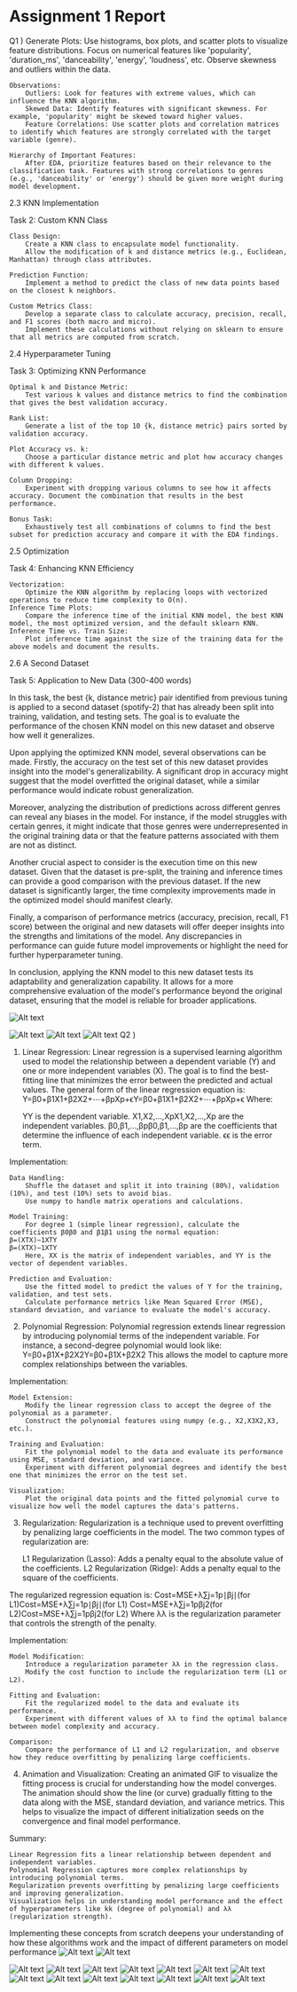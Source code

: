# Assignment 1 Report
Q1 )
    Generate Plots:
        Use histograms, box plots, and scatter plots to visualize feature distributions.
        Focus on numerical features like 'popularity', 'duration_ms', 'danceability', 'energy', 'loudness', etc.
        Observe skewness and outliers within the data.

    Observations:
        Outliers: Look for features with extreme values, which can influence the KNN algorithm.
        Skewed Data: Identify features with significant skewness. For example, 'popularity' might be skewed toward higher values.
        Feature Correlations: Use scatter plots and correlation matrices to identify which features are strongly correlated with the target variable (genre).

    Hierarchy of Important Features:
        After EDA, prioritize features based on their relevance to the classification task. Features with strong correlations to genres (e.g., 'danceability' or 'energy') should be given more weight during model development.

2.3 KNN Implementation

Task 2: Custom KNN Class

    Class Design:
        Create a KNN class to encapsulate model functionality.
        Allow the modification of k and distance metrics (e.g., Euclidean, Manhattan) through class attributes.

    Prediction Function:
        Implement a method to predict the class of new data points based on the closest k neighbors.

    Custom Metrics Class:
        Develop a separate class to calculate accuracy, precision, recall, and F1 scores (both macro and micro).
        Implement these calculations without relying on sklearn to ensure that all metrics are computed from scratch.

2.4 Hyperparameter Tuning

Task 3: Optimizing KNN Performance

    Optimal k and Distance Metric:
        Test various k values and distance metrics to find the combination that gives the best validation accuracy.

    Rank List:
        Generate a list of the top 10 {k, distance metric} pairs sorted by validation accuracy.

    Plot Accuracy vs. k:
        Choose a particular distance metric and plot how accuracy changes with different k values.

    Column Dropping:
        Experiment with dropping various columns to see how it affects accuracy. Document the combination that results in the best performance.

    Bonus Task:
        Exhaustively test all combinations of columns to find the best subset for prediction accuracy and compare it with the EDA findings.

2.5 Optimization

Task 4: Enhancing KNN Efficiency

    Vectorization:
        Optimize the KNN algorithm by replacing loops with vectorized operations to reduce time complexity to O(n).
    Inference Time Plots:
        Compare the inference time of the initial KNN model, the best KNN model, the most optimized version, and the default sklearn KNN.
    Inference Time vs. Train Size:
        Plot inference time against the size of the training data for the above models and document the results.

2.6 A Second Dataset

Task 5: Application to New Data (300-400 words)

In this task, the best {k, distance metric} pair identified from previous tuning is applied to a second dataset (spotify-2) that has already been split into training, validation, and testing sets. The goal is to evaluate the performance of the chosen KNN model on this new dataset and observe how well it generalizes.

Upon applying the optimized KNN model, several observations can be made. Firstly, the accuracy on the test set of this new dataset provides insight into the model's generalizability. A significant drop in accuracy might suggest that the model overfitted the original dataset, while a similar performance would indicate robust generalization.

Moreover, analyzing the distribution of predictions across different genres can reveal any biases in the model. For instance, if the model struggles with certain genres, it might indicate that those genres were underrepresented in the original training data or that the feature patterns associated with them are not as distinct.

Another crucial aspect to consider is the execution time on this new dataset. Given that the dataset is pre-split, the training and inference times can provide a good comparison with the previous dataset. If the new dataset is significantly larger, the time complexity improvements made in the optimized model should manifest clearly.

Finally, a comparison of performance metrics (accuracy, precision, recall, F1 score) between the original and new datasets will offer deeper insights into the strengths and limitations of the model. Any discrepancies in performance can guide future model improvements or highlight the need for further hyperparameter tuning.

In conclusion, applying the KNN model to this new dataset tests its adaptability and generalization capability. It allows for a more comprehensive evaluation of the model's performance beyond the original dataset, ensuring that the model is reliable for broader applications.

![Alt text](q1_res1.jpg)

![Alt text](q1_res2.jpg)
![Alt text](res.jpg)
![Alt text](fig.jpg)
Q2 )
1. Linear Regression: Linear regression is a supervised learning algorithm used to model the relationship between a dependent variable (Y) and one or more independent variables (X). The goal is to find the best-fitting line that minimizes the error between the predicted and actual values. The general form of the linear regression equation is: Y=β0+β1X1+β2X2+⋯+βpXp+ϵY=β0​+β1​X1​+β2​X2​+⋯+βp​Xp​+ϵ Where:

    YY is the dependent variable.
    X1,X2,…,XpX1​,X2​,…,Xp​ are the independent variables.
    β0,β1,…,βpβ0​,β1​,…,βp​ are the coefficients that determine the influence of each independent variable.
    ϵϵ is the error term.

Implementation:

    Data Handling:
        Shuffle the dataset and split it into training (80%), validation (10%), and test (10%) sets to avoid bias.
        Use numpy to handle matrix operations and calculations.

    Model Training:
        For degree 1 (simple linear regression), calculate the coefficients β0β0​ and β1β1​ using the normal equation:
    β=(XTX)−1XTY
    β=(XTX)−1XTY
        Here, XX is the matrix of independent variables, and YY is the vector of dependent variables.

    Prediction and Evaluation:
        Use the fitted model to predict the values of Y for the training, validation, and test sets.
        Calculate performance metrics like Mean Squared Error (MSE), standard deviation, and variance to evaluate the model's accuracy.

2. Polynomial Regression: Polynomial regression extends linear regression by introducing polynomial terms of the independent variable. For instance, a second-degree polynomial would look like: Y=β0+β1X+β2X2Y=β0​+β1​X+β2​X2 This allows the model to capture more complex relationships between the variables.

Implementation:

    Model Extension:
        Modify the linear regression class to accept the degree of the polynomial as a parameter.
        Construct the polynomial features using numpy (e.g., X2,X3X2,X3, etc.).

    Training and Evaluation:
        Fit the polynomial model to the data and evaluate its performance using MSE, standard deviation, and variance.
        Experiment with different polynomial degrees and identify the best one that minimizes the error on the test set.

    Visualization:
        Plot the original data points and the fitted polynomial curve to visualize how well the model captures the data's patterns.

3. Regularization: Regularization is a technique used to prevent overfitting by penalizing large coefficients in the model. The two common types of regularization are:

    L1 Regularization (Lasso): Adds a penalty equal to the absolute value of the coefficients.
    L2 Regularization (Ridge): Adds a penalty equal to the square of the coefficients.

The regularized regression equation is: Cost=MSE+λ∑j=1p∣βj∣(for L1)Cost=MSE+λ∑j=1p​∣βj​∣(for L1) Cost=MSE+λ∑j=1pβj2(for L2)Cost=MSE+λ∑j=1p​βj2​(for L2) Where λλ is the regularization parameter that controls the strength of the penalty.

Implementation:

    Model Modification:
        Introduce a regularization parameter λλ in the regression class.
        Modify the cost function to include the regularization term (L1 or L2).

    Fitting and Evaluation:
        Fit the regularized model to the data and evaluate its performance.
        Experiment with different values of λλ to find the optimal balance between model complexity and accuracy.

    Comparison:
        Compare the performance of L1 and L2 regularization, and observe how they reduce overfitting by penalizing large coefficients.

4. Animation and Visualization: Creating an animated GIF to visualize the fitting process is crucial for understanding how the model converges. The animation should show the line (or curve) gradually fitting to the data along with the MSE, standard deviation, and variance metrics. This helps to visualize the impact of different initialization seeds on the convergence and final model performance.

Summary:

    Linear Regression fits a linear relationship between dependent and independent variables.
    Polynomial Regression captures more complex relationships by introducing polynomial terms.
    Regularization prevents overfitting by penalizing large coefficients and improving generalization.
    Visualization helps in understanding model performance and the effect of hyperparameters like kk (degree of polynomial) and λλ (regularization strength).

Implementing these concepts from scratch deepens your understanding of how these algorithms work and the impact of different parameters on model performance
![Alt text](lin_reg2.jpg)
![Alt text](lin_reg1.jpg)

![Alt text](lr3_2.jpg)
![Alt text](lr3_3.jpg)
![Alt text](lr3_4.jpg)
![Alt text](lr3_5.jpg)
![Alt text](lin_reg2.jpg)
![Alt text](lin_reg1.jpg)
![Alt text](lr3_1.jpg)
![Alt text](lr3_2.jpg)
![Alt text](lr3_3.jpg)
![Alt text](lr3_4.jpg)
![Alt text](re_1.png)
![Alt text](re_10.png)
![Alt text](re_12.png)
![Alt text](re_15.png)

